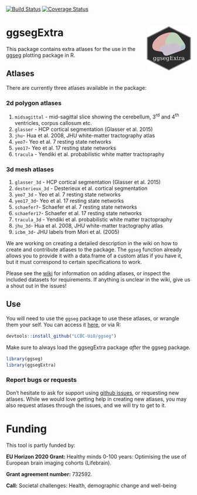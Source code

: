 
<!-- README.md is generated from README.Rmd. Please edit that file -->

[![Build
Status](https://travis-ci.org/LCBC-UiO/ggsegExtra.svg?branch=master)](https://travis-ci.org/LCBC-UiO/ggsegExtra)
[![Coverage
Status](https://codecov.io/gh/LCBC-UiO/ggsegExtra/branch/master/graph/badge.svg)](https://codecov.io/gh/LCBC-UiO/ggsegExtra)

# ggsegExtra <img src="man/img/logo.png" align="right" alt="" width="120" />

This package contains extra atlases for the use in the [ggseg]()
plotting package in R.

## Atlases

There are currently three atlases available in the package:

### 2d polygon atlases

1.  `midsagittal` - mid-sagittal slice showing the cerebellum,
    3<sup>rd</sup> and 4<sup>th</sup> ventricles, corpus callosum etc.  
2.  `glasser` - HCP cortical segmentation (Glasser et al. 2015)  
3.  `jhu`- Hua et al. 2008, JHU white-matter tractography atlas  
4.  `yeo7`- Yeo et al. 7 resting state networks  
5.  `yeo17`- Yeo et al. 17 resting state networks  
6.  `tracula` - Yendiki et al. probabilistic white matter tractopraphy

### 3d mesh atlases

1.  `glasser_3d` - HCP cortical segmentation (Glasser et al. 2015)  
2.  `desterieux_3d` - Desterieux et al. cortical segmentation  
3.  `yeo7_3d` - Yeo et al. 7 resting state networks  
4.  `yeo17_3d`- Yeo et al. 17 resting state networks  
5.  `schaefer7`- Schaefer et al. 7 resting state networks  
6.  `schaefer17`- Schaefer et al. 17 resting state networks  
7.  `tracula_3d` - Yendiki et al. probabilistic white matter
    tractopraphy  
8.  `jhu_3d`- Hua et al. 2008, JHU white-matter tractography atlas  
9.  `icbm_3d`- JHU labels from Mori et al. (2005)

We are working on creating a detailed description in the wiki on how to
create and contribute atlases to the package. The `ggseg` function
already allows you to provide it with a data.frame of a custom atlas if
you have it, but it must correspond to certain specifications to work.

Please see the
[wiki](https://github.com/LCBC-UiO/ggseg/wiki/Creating-and-contributing-atlases)
for information on adding atlases, or inspect the included datasets for
requirements. If anything is unclear in the wiki, give us a shout out in
the issues\!

## Use

You will need to use the `ggseg` package to use these atlases, or
wrangle them your self. You can access it
[here](https://lcbc-uio.github.io/ggseg/ggseg.html), or via R:

``` r
devtools::install_github("LCBC-UiO/ggseg")
```

Make sure to always load the ggsegExtra package *after* the ggseg
package.

``` r
library(ggseg)
library(ggsegExtra)
```

### Report bugs or requests

Don’t hesitate to ask for support using [github
issues](https://github.com/LCBC-UiO/ggsegExtra/issues), or requesting
new atlases. While we would love getting help in creating new atlases,
you may also request atlases through the issues, and we will try to get
to it.

# Funding

This tool is partly funded by:

**EU Horizon 2020 Grant:** Healthy minds 0-100 years: Optimising the use
of European brain imaging cohorts (Lifebrain).

**Grant agreement number:** 732592.

**Call:** Societal challenges: Health, demographic change and well-being
